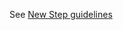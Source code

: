 See <a href="https://axafrance.github.io/site-slash/molecules/steps-new/" title="guidelines step components" >New Step guidelines</a>
